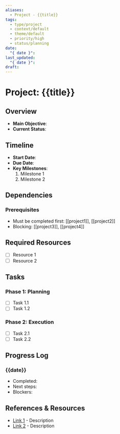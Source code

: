```yaml
---
aliases:
  - Project - {{title}}
tags:
  - type/project
  - context/default
  - theme/default
  - priority/high
  - status/planning
date:
  "{ date }": 
last_updated:
  "{ date }": 
draft:
---
```


# Project: {{title}}

## Overview
- **Main Objective**:
- **Current Status**:

## Timeline
- **Start Date**: 
- **Due Date**: 
- **Key Milestones**:
  1. Milestone 1
  2. Milestone 2

## Dependencies
### Prerequisites
- Must be completed first: [[project1]], [[project2]]
- Blocking: [[project3]], [[project4]]

## Required Resources
- [ ] Resource 1
- [ ] Resource 2

## Tasks
### Phase 1: Planning
- [ ] Task 1.1
- [ ] Task 1.2

### Phase 2: Execution
- [ ] Task 2.1
- [ ] Task 2.2

## Progress Log
### {{date}}
- Completed:
- Next steps:
- Blockers:

## References & Resources
- [Link 1](url) - Description
- [Link 2](url) - Description